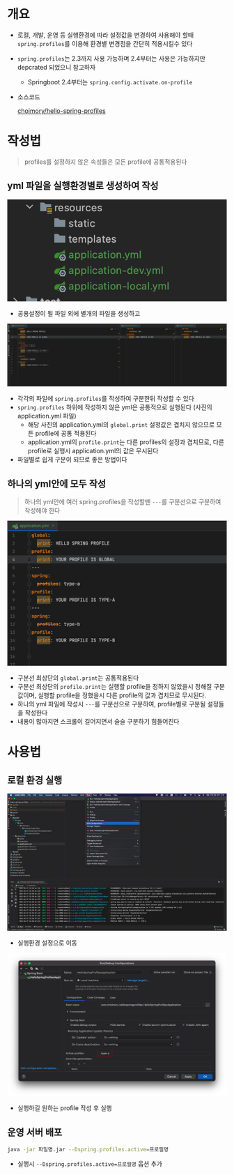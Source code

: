 # 개요

- 로컬, 개발, 운영 등 실행환경에 따라 설정값을 변경하여 사용해야 할때 `spring.profiles`를 이용해 환경별 변경점을 간단히 적용시킬수 있다
- `spring.profiles`는 2.3까지 사용 가능하며 2.4부터는 사용은 가능하지만 depcrated 되었으니 참고하자
  - Springboot 2.4부터는 `spring.config.activate.on-profile`
- 소스코드

  [choimory/hello-spring-profiles](https://github.com/choimory/hello-spring-profiles)

# 작성법

> profiles를 설정하지 않은 속성들은 모든 profile에 공통적용된다

## yml 파일을 실행환경별로 생성하여 작성

![img.png](img.png)

- 공용설정이 될 파일 외에 별개의 파일을 생성하고

![img_1.png](img_1.png)

- 각각의 파일에 `spring.profiles`를 작성하여 구분한뒤 작성할 수 있다
- `spring.profiles` 하위에 작성하지 않은 yml은 공통적으로 실행된다 (사진의 application.yml 파일)
    - 해당 사진의 application.yml의 `global.print` 설정값은 겹치지 않으므로 모든 profile에 공통 적용된다
    - application.yml의 `profile.print`는 다른 profiles의 설정과 겹치므로, 다른 profile로 실행시 application.yml의 값은 무시된다
- 파일별로 쉽게 구분이 되므로 좋은 방법이다

## 하나의 yml안에 모두 작성

> 하나의 yml안에 여러 spring.profiles을 작성할땐 `---`를 구분선으로 구분하여 작성해야 한다

![img_2.png](img_2.png)

- 구분선 최상단의 `global.print`는 공통적용된다
- 구분선 최상단의 `profile.print`는 실행할 profile을 정하지 않았을시 정해질 구분값이며, 실행할 profile을 정했을시 다른 profile의 값과 겹치므로 무시된다.
- 하나의 yml 파일에 작성시 `---`를 구분선으로 구분하여, profile별로 구분될 설정들을 작성한다
- 내용이 많아지면 스크롤이 길어지면서 슬슬 구분하기 힘들어진다

# 사용법

## 로컬 환경 실행

![img_3.png](img_3.png)

- 실행환경 설정으로 이동

![img_4.png](img_4.png)

- 실행하길 원하는 profile 작성 후 실행

## 운영 서버 배포

```bash
java -jar 파일명.jar --Dspring.profiles.active=프로필명
```

- 실행시 `--Dspring.profiles.active=프로필명` 옵션 추가